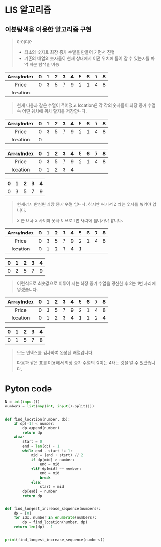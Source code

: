 # LIS 알고리즘

## 이분탐색을 이용한 알고리즘 구현

> 아이디어
>
> - 최소의 숫자로 최장 증가 수열을 만들어 가면서 진행
> - 기존의 배열의 숫자들이 현재 상태에서 어떤 위치에 들어 갈 수 있는지를 파악 이분 탐색을 이용

| ArrayIndex |  0   |  1   |  2   |  3   |  4   |  5   |  6   |  7   |  8   |
| :--------: | :--: | :--: | :--: | :--: | :--: | :--: | :--: | :--: | :--: |
|   Price    |  0   |  3   |  5   |  7   |  9   |  2   |  1   |  4   |  8   |
|  location  |      |      |      |      |      |      |      |      |      |

> 현재 다음과 같은 수열이 주어졌고 location은 각 각의 숫자들이 최장 증가 수열 속 어떤 위치에 위치 할지를 저장합니다.

| ArrayIndex |  0   |  1   |  2   |  3   |  4   |  5   |  6   |  7   |  8   |
| :--------: | :--: | :--: | :--: | :--: | :--: | :--: | :--: | :--: | :--: |
|   Price    |  0   |  3   |  5   |  7   |  9   |  2   |  1   |  4   |  8   |
|  location  |  0   |      |      |      |      |      |      |      |      |

| ArrayIndex |  0   |  1   |  2   |  3   |  4   |  5   |  6   |  7   |  8   |
| :--------: | :--: | :--: | :--: | :--: | :--: | :--: | :--: | :--: | :--: |
|   Price    |  0   |  3   |  5   |  7   |  9   |  2   |  1   |  4   |  8   |
|  location  |  0   |  1   |  2   |  3   |  4   |      |      |      |      |

|  0   |  1   |  2   |  3   |  4   |
| :--: | :--: | :--: | :--: | :--: |
|  0   |  3   |  5   |  7   |  9   |

> 현재까지 완성된 최장 증가 수열 입니다. 하지만 여기서 2 라는 숫자를 넣어야 합니다. 
>
> 2 는 0 과 3 사이의 숫자 이므로 1번 자리에 들어가야 합니다.

| ArrayIndex |  0   |  1   |  2   |  3   |  4   |  5   |  6   |  7   |  8   |
| :--------: | :--: | :--: | :--: | :--: | :--: | :--: | :--: | :--: | :--: |
|   Price    |  0   |  3   |  5   |  7   |  9   |  2   |  1   |  4   |  8   |
|  location  |  0   |  1   |  2   |  3   |  4   |  1   |      |      |      |

|  0   |  1   |  2   |  3   |  4   |
| :--: | :--: | :--: | :--: | :--: |
|  0   |  2   |  5   |  7   |  9   |

> 이런식으로 최솟값으로 이루어 지는 최장 증가 수열을 갱신한 후 2는 1번 자리에 넣겠습니다.

| ArrayIndex |  0   |  1   |  2   |  3   |  4   |  5   |  6   |  7   |  8   |
| :--------: | :--: | :--: | :--: | :--: | :--: | :--: | :--: | :--: | :--: |
|   Price    |  0   |  3   |  5   |  7   |  9   |  2   |  1   |  4   |  8   |
|  location  |  0   |  1   |  2   |  3   |  4   |  1   |  1   |  2   |  4   |

|  0   |  1   |  2   |  3   |  4   |
| :--: | :--: | :--: | :--: | :--: |
|  0   |  1   |  5   |  7   |  8   |

> 모든 인덱스를 검사하여 완성된 배열입니다.
>
> 다음과 같은 표를 이용해서 최장 증가 수열의 길이는 4라는 것을 알 수 있겠습니다.

# Pyton code

```python
N = int(input())
numbers = list(map(int, input().split()))


def find_location(number, dp):
    if dp[-1] < number:
        dp.append(number)
        return dp
    else:
        start = 0
        end = len(dp) - 1
        while end - start != 1:
            mid = (end + start) // 2
            if dp[mid] > number:
                end = mid
            elif dp[mid] == number:
                end = mid
                break
            else:
                start = mid
        dp[end] = number
        return dp


def find_longest_increase_sequence(numbers):
    dp = [0]
    for idx, number in enumerate(numbers):
        dp = find_location(number, dp)
    return len(dp) - 1


print(find_longest_increase_sequence(numbers))
```

